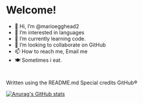 # Welcome!
- 👋 Hi, I’m @marioegghead2
- 👀 I’m interested in languages
- 🌱 I’m currently learning code.
- 💞️ I’m looking to collaborate on GitHub
- 📫 How to reach me, Email me
- 🍽️ Sometimes i eat. 
#     
Written using the README.md Special credits GitHub®️

[![Anurag's GitHub stats](https://github-readme-stats.vercel.app/api?username=marioegghead2)](https://github.com/anuraghazra/github-readme-stats)

